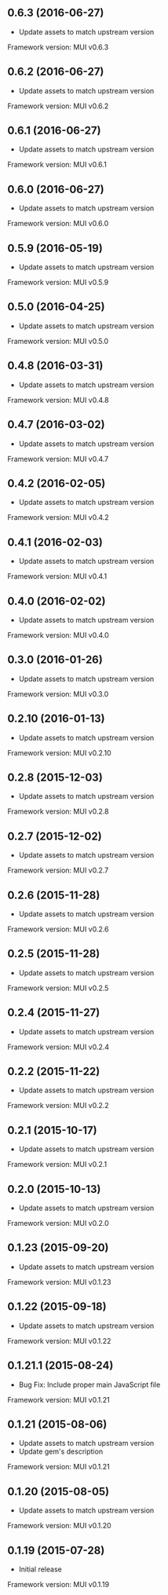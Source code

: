## 0.6.3 (2016-06-27)

- Update assets to match upstream version

Framework version: MUI v0.6.3

## 0.6.2 (2016-06-27)

- Update assets to match upstream version

Framework version: MUI v0.6.2

## 0.6.1 (2016-06-27)

- Update assets to match upstream version

Framework version: MUI v0.6.1

## 0.6.0 (2016-06-27)

- Update assets to match upstream version

Framework version: MUI v0.6.0

## 0.5.9 (2016-05-19)

- Update assets to match upstream version

Framework version: MUI v0.5.9

## 0.5.0 (2016-04-25)

- Update assets to match upstream version

Framework version: MUI v0.5.0

## 0.4.8 (2016-03-31)

- Update assets to match upstream version

Framework version: MUI v0.4.8

## 0.4.7 (2016-03-02)

- Update assets to match upstream version

Framework version: MUI v0.4.7

## 0.4.2 (2016-02-05)

- Update assets to match upstream version

Framework version: MUI v0.4.2

## 0.4.1 (2016-02-03)

- Update assets to match upstream version

Framework version: MUI v0.4.1

## 0.4.0 (2016-02-02)

- Update assets to match upstream version

Framework version: MUI v0.4.0

## 0.3.0 (2016-01-26)

- Update assets to match upstream version

Framework version: MUI v0.3.0

## 0.2.10 (2016-01-13)

- Update assets to match upstream version

Framework version: MUI v0.2.10

## 0.2.8 (2015-12-03)

- Update assets to match upstream version

Framework version: MUI v0.2.8

## 0.2.7 (2015-12-02)

- Update assets to match upstream version

Framework version: MUI v0.2.7

## 0.2.6 (2015-11-28)

- Update assets to match upstream version

Framework version: MUI v0.2.6

## 0.2.5 (2015-11-28)

- Update assets to match upstream version

Framework version: MUI v0.2.5

## 0.2.4 (2015-11-27)

- Update assets to match upstream version

Framework version: MUI v0.2.4

## 0.2.2 (2015-11-22)

- Update assets to match upstream version

Framework version: MUI v0.2.2

## 0.2.1 (2015-10-17)

- Update assets to match upstream version

Framework version: MUI v0.2.1

## 0.2.0 (2015-10-13)

- Update assets to match upstream version

Framework version: MUI v0.2.0

## 0.1.23 (2015-09-20)

- Update assets to match upstream version

Framework version: MUI v0.1.23

## 0.1.22 (2015-09-18)

- Update assets to match upstream version

Framework version: MUI v0.1.22

## 0.1.21.1 (2015-08-24)

- Bug Fix: Include proper main JavaScript file

Framework version: MUI v0.1.21

## 0.1.21 (2015-08-06)

- Update assets to match upstream version
- Update gem's description

Framework version: MUI v0.1.21

## 0.1.20 (2015-08-05)

- Update assets to match upstream version

Framework version: MUI v0.1.20

## 0.1.19 (2015-07-28)

- Initial release

Framework version: MUI v0.1.19